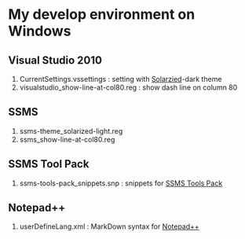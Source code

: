 # My develop environment on Windows

## Visual Studio 2010
1. CurrentSettings.vssettings : setting with [Solarzied](http://ethanschoonover.com/solarized)-dark theme
2. visualstudio_show-line-at-col80.reg : show dash line on column 80

## SSMS
1. ssms-theme_solarized-light.reg
2. ssms_show-line-at-col80.reg

## SSMS Tool Pack
1. ssms-tools-pack_snippets.snp : snippets for [SSMS Tools Pack](http://www.ssmstoolspack.com)

## Notepad++
1. userDefineLang.xml : MarkDown syntax for [Notepad++](http://notepad-plus-plus.org)
